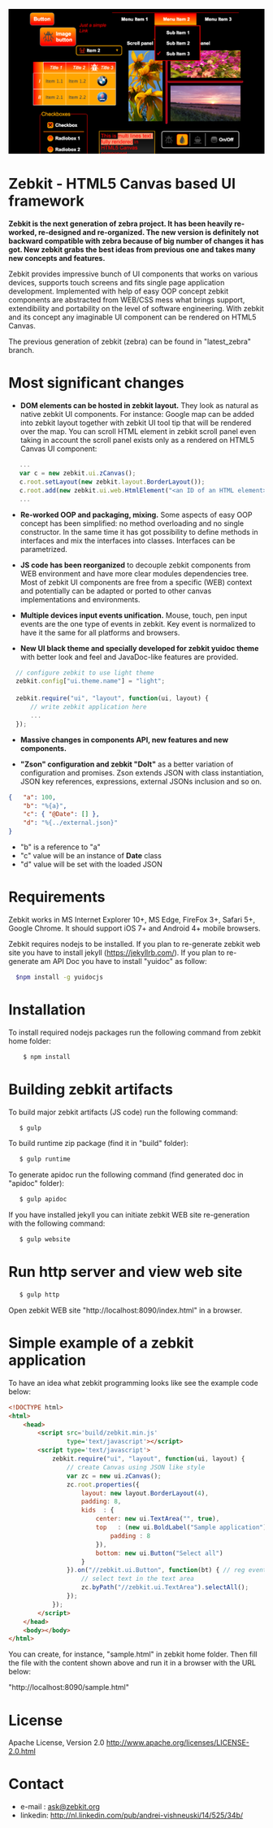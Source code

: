 
![ScreenShot](/src/images/readme.png)

# Zebkit - HTML5 Canvas based UI framework 

**Zebkit is the next generation of zebra project. It has been heavily re-worked, re-designed and re-organized. The new version is definitely not backward compatible with zebra because of big number of changes it has got. New zebkit grabs the best ideas from previous one and takes many new concepts and features.** 

Zebkit provides impressive bunch of UI components that works on various devices, supports touch screens and fits single page application development. Implemented with help of easy OOP concept zebkit components are abstracted from WEB/CSS mess what brings support, extendibility and portability on the level of software engineering. With zebkit and its concept any imaginable UI component can be rendered on HTML5 Canvas.      

The previous generation of zebkit (zebra) can be found in "latest_zebra" branch.

# Most significant changes 

   * **DOM elements can be hosted in zebkit layout.** They look as natural as native zebkit UI components. For instance: Google map can be added into zebkit layout together with zebkit UI tool tip that will be rendered over the map. You can scroll HTML element in zebkit scroll panel even taking in account the scroll panel exists only as a rendered on HTML5 Canvas UI component:

   ```js
      ...
      var c = new zebkit.ui.zCanvas();
      c.root.setLayout(new zebkit.layout.BorderLayout());
      c.root.add(new zebkit.ui.web.HtmlElement("<an ID of an HTML element>"));
      ...
   ```

   * **Re-worked OOP and packaging, mixing.** Some aspects of easy OOP concept has been simplified: no method overloading and no single constructor. In the same time it has got possibility to define methods in interfaces and mix the interfaces into classes. Interfaces can be parametrized.

   * **JS code has been reorganized** to decouple zebkit components from WEB environment and have more clear modules dependencies tree. Most of zebkit UI components are free from a specific (WEB) context and potentially can be adapted or ported to other canvas implementations and environments. 
      
   * **Multiple devices input events unification.** Mouse, touch, pen input events are the one type of events in zebkit. Key event is normalized to have it the same for all platforms and browsers.
 
   * **New UI black theme and specially developed for zebkit yuidoc theme** with better look and feel and JavaDoc-like features are provided.   
  
  ```js
    // configure zebkit to use light theme
    zebkit.config["ui.theme.name"] = "light";  

    zebkit.require("ui", "layout", function(ui, layout) {
        // write zebkit application here
        ...
    });
  ```

   * **Massive changes in components API, new features and new components.**  

   * **"Zson" configuration and zebkit "DoIt"** as a better variation of configuration and promises. Zson extends JSON with class instantiation, JSON key references, expressions, external JSONs inclusion and so on.

  ```json
  {   "a": 100,
      "b": "%{a}",           
      "c": { "@Date": [] },
      "d": "%{../external.json}"  
  }   
  ```

   - "b" is a reference to "a"
   - "c" value will be an instance of __Date__ class
   - "d" value will be set with the loaded JSON 

# Requirements 

Zebkit works in MS Internet Explorer 10+, MS Edge, FireFox 3+, Safari 5+, Google Chrome. It should support iOS 7+ and Android 4+ mobile browsers.

Zebkit requires nodejs to be installed. If you plan to re-generate zebkit web site you have to install jekyll (https://jekyllrb.com/). If you plan to re-generate am API Doc you have to install "yuidoc" as follow:

```bash
  $npm install -g yuidocjs
```

# Installation 

To install required nodejs packages run the following command from zebkit home folder: 
```bash
    $ npm install
```

# Building zebkit artifacts

To build major zebkit artifacts (JS code) run the following command:
```bash
   $ gulp
```

To build runtime zip package (find it in "build" folder): 
```bash
   $ gulp runtime
```

To generate apidoc run the following command (find generated doc in "apidoc" folder):
```bash
   $ gulp apidoc
```

If you have installed jekyll you can initiate zebkit WEB site re-generation with the following command:
```bash
   $ gulp website
```

# Run http server and view web site 

```bash
   $ gulp http
```

Open zebkit WEB site "http://localhost:8090/index.html" in a browser.

# Simple example of a zebkit application

To have an idea what zebkit programming looks like see the example code below:
```html
<!DOCTYPE html>
<html>
    <head>
        <script src='build/zebkit.min.js'
                type='text/javascript'></script>
        <script type='text/javascript'>
            zebkit.require("ui", "layout", function(ui, layout) {
                // create Canvas using JSON like style
                var zc = new ui.zCanvas();
                zc.root.properties({
                    layout: new layout.BorderLayout(4),
                    padding: 8,
                    kids  : {
                        center: new ui.TextArea("", true),
                        top   : (new ui.BoldLabel("Sample application")).properties({
                            padding : 8
                        }),
                        bottom: new ui.Button("Select all")
                    }
                }).on("//zebkit.ui.Button", function(bt) { // reg event handler
                    // select text in the text area
                    zc.byPath("//zebkit.ui.TextArea").selectAll();
                });
            });
        </script>
    </head>
    <body></body>
</html>
```

You can create, for instance, "sample.html" in zebkit home folder. Then fill the file with the content shown above and run it in a browser with the URL below:

"http://localhost:8090/sample.html"

# License

Apache License, Version 2.0 http://www.apache.org/licenses/LICENSE-2.0.html

# Contact

   * e-mail  : ask@zebkit.org
   * linkedin: http://nl.linkedin.com/pub/andrei-vishneuski/14/525/34b/

